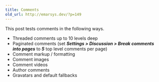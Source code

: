 ```yaml
---
title: Comments
old_url: http://emarsys.dev/?p=149
---
```

This post tests comments in the following ways.

- Threaded comments up to 10 levels deep
- Paginated comments (set ***Settings > Discussion > Break comments into pages*** to ***5*** top level comments per page)
- Comment markup / formatting
- Comment images
- Comment videos
- Author comments
- Gravatars and default fallbacks
 
  